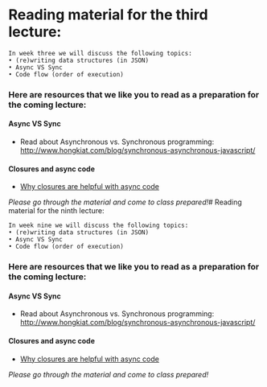 # Reading material for the third lecture:

```
In week three we will discuss the following topics:
• (re)writing data structures (in JSON)
• Async VS Sync 
• Code flow (order of execution)
```

### Here are resources that we like you to read as a preparation for the coming lecture:

#### Async VS Sync 
- Read about Asynchronous vs. Synchronous programming: http://www.hongkiat.com/blog/synchronous-asynchronous-javascript/

#### Closures and async code
- [Why closures are helpful with async code](http://stackoverflow.com/questions/13343340/calling-an-asynchronous-function-within-a-for-loop-in-javascript)

_Please go through the material and come to class prepared!_# Reading material for the ninth lecture:

```
In week nine we will discuss the following topics:
• (re)writing data structures (in JSON)
• Async VS Sync 
• Code flow (order of execution)
```

### Here are resources that we like you to read as a preparation for the coming lecture:

#### Async VS Sync 
- Read about Asynchronous vs. Synchronous programming: http://www.hongkiat.com/blog/synchronous-asynchronous-javascript/

#### Closures and async code
- [Why closures are helpful with async code](http://stackoverflow.com/questions/13343340/calling-an-asynchronous-function-within-a-for-loop-in-javascript)

_Please go through the material and come to class prepared!_





